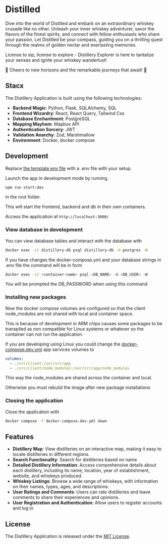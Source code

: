 # Distilled

Dive into the world of Distilled and embark on an extraordinary whiskey crusade like no other. Unleash your inner whiskey adventurer, savor the flavors of the finest spirits, and connect with fellow enthusiasts who share your passion. Let Distilled be your compass, guiding you on a thrilling quest through the realms of golden nectar and everlasting memories.

License to sip, license to explore - Distillery Explorer is here to tantalize your senses and ignite your whiskey wanderlust!

🥃 Cheers to new horizons and the remarkable journeys that await! 🥃

## Stacx

The Distillery Application is built using the following technologies:

- **Backend Magic**: Python, Flask, SQLAlchemy, SQL
- **Frontend Wizardry**: React, React Query, Tailwind Css
- **Database Enchantment**: PostgreSQL
- **Mapping Mayhem**: Mapbox API
- **Authentication Sorcery**: JWT
- **Validation Anarchy**: Zod, Marshmallow
- **Environment**: Docker, docker compose

## Development

Replace [the template env file](src/server/.env.template) with a .env file with your setup.

Launch the app in development mode by running

```bash
npm run start:dev
```

in the root folder.

This will start the frontend, backend and db in their own containers.

Access the application at `http://localhost:3000/`

### View database in development

You can view database tables and interact with the database with

```bash
docker exec -it distillery-db psql distillery-db -U postgres -W
```

If you have changes the docker-compose.yml and your database strings in .env file the command will be in form

```bash
docker exec -it <container-name> psql <DB_NAME> -U <DB_USER> -W
```

You will be prompted the DB_PASSWORD when using this command

### Installing new packages

Now the docker compose volumes are configured so that the client node_modules are not shared with local and container space.

This is because of development in ARM chips causes some packages to be transpiled as non compatible for Linux systems or whatever so the container can not run the application.

If you are developing using Linux you could change the [docker-compose.dev.yml]() app services volumes to

```yml
volumes:
  - ./src/client:/usr/src/app
  - ./src/client/node_modules:/usr/src/app/node_modules
```

This way the node_modules are shared across the container and local.

Otherwise you must rebuild the image after new package installations

### Closing the application

Close the application with

```bash
docker compose -f docker-compose.dev.yml down
```

## Features

- **Distillery Map**: View distilleries on an interactive map, making it easy to locate distilleries in different regions.
- **Search Functionality**: Search for distilleries based on name
- **Detailed Distillery Information**: Access comprehensive details about each distillery, including its name, location, year of establishment, website, and whiskeys produced.
- **Whiskey Listings**: Browse a wide range of whiskeys, with information on their names, types, ages, and descriptions.
- **User Ratings and Comments**: Users can rate distilleries and leave comments to share their experiences and opinions.
- **User Registration and Authentication**: Allow users to register accounts and log in

## License

The Distillery Application is released under the [MIT License](LICENSE).

